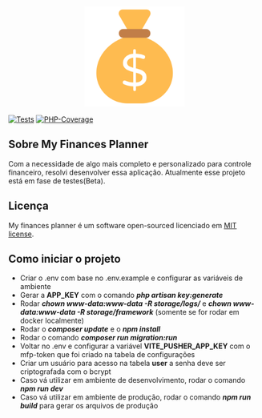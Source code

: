 <p align="center"><img src="./public/favicon.png" width="200" alt="Laravel Logo"></p>


[![Tests](https://github.com/Jhon-Henkel/my-finances-planner/actions/workflows/main_branch_pipeline.yml/badge.svg)](https://github.com/Jhon-Henkel/my-finances-planner/actions/workflows/main_branch_pipeline.yml)
[![PHP-Coverage](https://codecov.io/gh/Jhon-Henkel/my-finances-planner/branch/main/graph/badge.svg?token=ZWK28PWTZF)](https://codecov.io/gh/Jhon-Henkel/my-finances-planner)
## Sobre My Finances Planner

Com a necessidade de algo mais completo e personalizado para controle financeiro, resolvi desenvolver essa aplicação. Atualmente esse projeto está em fase de testes(Beta).

## Licença

My finances planner é um software open-sourced licenciado em [MIT license](https://opensource.org/licenses/MIT).

## Como iniciar o projeto
- Criar o .env com base no .env.example e configurar as variáveis de ambiente
- Gerar a **APP_KEY** com o comando ***php artisan key:generate***
- Rodar ***chown www-data:www-data -R storage/logs/*** e ***chown www-data:www-data -R storage/framework*** (somente se for rodar em docker localmente)
- Rodar o ***composer update*** e o ***npm install***
- Rodar o comando ***composer run migration:run***
- Voltar no .env e configurar a variável **VITE_PUSHER_APP_KEY** com o mfp-token que foi criado na tabela de configurações
- Criar um usuário para acesso na tabela **user** a senha deve ser criptografada com o bcrypt
- Caso vá utilizar em ambiente de desenvolvimento, rodar o comando ***npm run dev***
- Caso vá utilizar em ambiente de produção, rodar o comando ***npm run build*** para gerar os arquivos de produção
